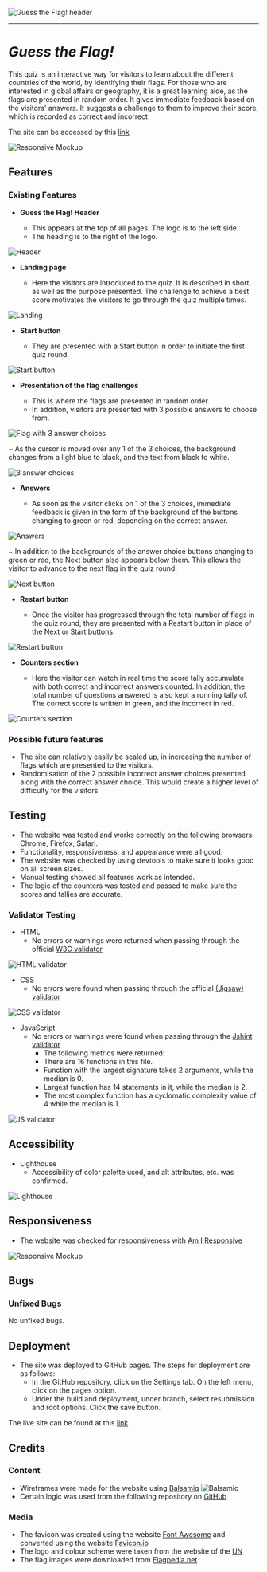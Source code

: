 ![Guess the Flag! header](documentation/guess_the_flag_header.png)

---

# *Guess the Flag!*

This quiz is an interactive way for visitors to learn about the different countries of the world, by identifying their flags.
For those who are interested in global affairs or geography, it is a great learning aide, as the flags are presented in random order.  It gives immediate feedback based on the visitors' answers.  It suggests a challenge to them to improve their score, which is recorded as correct and incorrect.

The site can be accessed by this [link](https://jarlathmacs.github.io/guess-the-flag)

![Responsive Mockup](documentation/responsive_mockup.png)

## Features 

### Existing Features

- __Guess the Flag! Header__

  - This appears at the top of all pages.  The logo is to the left side.  
  - The heading is to the right of the logo.

![Header](documentation/guess_the_flag_header.png)

- __Landing page__

  - Here the visitors are introduced to the quiz.  It is described in short, as well as the purpose presented.  The challenge to achieve a best score motivates the visitors to go through the quiz multiple times.
  
![Landing](documentation/guess_the_flag_intro_text.png)

- __Start button__

  - They are presented with a Start button in order to initiate the first quiz round. 

![Start button](documentation/guess_the_flag_start_button.png)

- __Presentation of the flag challenges__

  - This is where the flags are presented in random order.
  - In addition, visitors are presented with 3 possible answers to choose from.

![Flag with 3 answer choices](documentation/guess_the_flag_question.png)

  ~ As the cursor is moved over any 1 of the 3 choices, the background changes from a light blue to black, and the text from black to white.
  
![3 answer choices](documentation/guess_the_flag_question_hover.png)

- __Answers__

  - As soon as the visitor clicks on 1 of the 3 choices, immediate feedback is given in the form of the background of the buttons changing to green or red, depending on the correct answer.  

![Answers](documentation/guess_the_flag_answer.png)

  ~ In addition to the backgrounds of the answer choice buttons changing to green or red, the Next button also appears below them.  This allows the visitor to advance to the next flag in the quiz round.

![Next button](documentation/guess_the_flag_next_button.png)

- __Restart button__

  - Once the visitor has progressed through the total number of flags in the quiz round, they are presented with a Restart button in place of the Next or Start buttons.

![Restart button](documentation/guess_the_flag_restart_button.png)

- __Counters section__

  - Here the visitor can watch in real time the score tally accumulate with both correct and incorrect answers counted.  In addition, the total number of questions answered is also kept a running tally of.  The correct score is written in green, and the incorrect in red. 

![Counters section](documentation/guess_the_flag_counters.png)

### Possible future features

- The site can relatively easily be scaled up, in increasing the number of flags which are presented to the visitors.
- Randomisation of the 2 possible incorrect answer choices presented along with the correct answer choice.  This would create a higher level of difficulty for the visitors.

## Testing 

- The website was tested and works correctly on the following browsers: Chrome, Firefox, Safari.
- Functionality, responsiveness, and appearance were all good.
- The website was checked by using devtools to make sure it looks good on all screen sizes.
- Manual testing showed all features work as intended.
- The logic of the counters was tested and passed to make sure the scores and tallies are accurate.

### Validator Testing 

- HTML
  - No errors or warnings were returned when passing through the official [W3C validator](https://validator.w3.org/nu/?doc=https%3A%2F%2Fjarlathmacs.github.io%2Fguess-the-flag%2F)

![HTML validator](documentation/guess_the_flag_w3c_html.png)

- CSS
  - No errors were found when passing through the official [(Jigsaw) validator](https://jigsaw.w3.org/css-validator/validator?uri=https%3A%2F%2Fjarlathmacs.github.io%2Fguess-the-flag%2F&profile=css3svg&usermedium=all&warning=1&vextwarning=&lang=en)

![CSS validator](documentation/guess_the_flag_w3c_css.png)

- JavaScript
  - No errors or warnings were found when passing through the [Jshint validator](https://jshint.com)
    - The following metrics were returned: 
    - There are 16 functions in this file.
    - Function with the largest signature takes 2 arguments, while the median is 0.
    - Largest function has 14 statements in it, while the median is 2.
    - The most complex function has a cyclomatic complexity value of 4 while the median is 1.

![JS validator](documentation/guess_the_flag_jshint.png)

## Accessibility

- Lighthouse
  - Accessibility of color palette used, and alt attributes, etc. was confirmed.

![Lighthouse](documentation/guess_the_flag_lighthouse.png)

## Responsiveness

- The website was checked for responsiveness with [Am I Responsive](https://ui.dev/amiresponsive?url=https://jarlathmacs.github.io/guess-the-flag)

![Responsive Mockup](documentation/responsive_mockup.png)

## Bugs

### Unfixed Bugs

No unfixed bugs.

## Deployment

- The site was deployed to GitHub pages.  The steps for deployment are as follows: 
  - In the GitHub repository, click on the Settings tab.  On the left menu, click on the pages option.
  - Under the build and deployment, under branch, select resubmission and root options.  Click the save button. 

The live site can be found at this [link](https://jarlathmacs.github.io/guess-the-flag)

## Credits 

### Content

- Wireframes were made for the website using [Balsamiq](https://balsamiq.com)
![Balsamiq](documentation/guess_the_flag_balsamiq.png)
- Certain logic was used from the following repository on [GitHub](https://github.com/WebDevSimplified/JavaScript-Quiz-App)

### Media

- The favicon was created using the website [Font Awesome](https://fontawesome.com/icons/flag?f=classic&s=solid&pc=%23009edb&sc=%23009edb) and converted using the website [Favicon.io](https://favicon.io/favicon-converter)
- The logo and colour scheme were taken from the website of the [UN](https://www.un.org/styleguide/pdf/UN_brand_identity_quick_guide_2020.pdf)
- The flag images were downloaded from [Flagpedia.net](https://flagcdn.com/h240-jpeg.zip)
